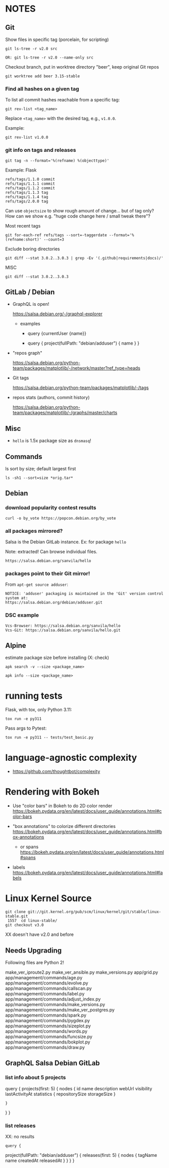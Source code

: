 # NOTES

## Git

Show files in specific tag (porcelain, for scripting)

    git ls-tree -r v2.0 src

    OR: git ls-tree -r v2.0 --name-only src

Checkout branch, put in worktree directory "beer", keep original Git repos

    git worktree add beer 3.15-stable

### Find all hashes on a given tag

To list all commit hashes reachable from a specific tag:

    git rev-list <tag_name>

Replace `<tag_name>` with the desired tag, e.g., `v1.0.0`.

Example:

    git rev-list v1.0.0

### git info on tags and releases

    git tag -n --format='%(refname) %(objecttype)'

Example: Flask

    refs/tags/1.1.0 commit
    refs/tags/1.1.1 commit
    refs/tags/1.1.2 commit
    refs/tags/1.1.3 tag
    refs/tags/1.1.4 tag
    refs/tags/2.0.0 tag

Can use `objectsize` to show rough amount of change... but of tag only? How can we show e.g. "huge code change here / small tweak there"?

Most recent tags

    git for-each-ref refs/tags --sort=-taggerdate --format='%(refname:short)' --count=3

Exclude boring directories

    git diff --stat 3.0.2..3.0.3 | grep -Ev '(.github|requirements|docs)/'

MISC

    git diff --stat 3.0.2..3.0.3


## GitLab / Debian

* GraphQL is open!

    https://salsa.debian.org/-/graphql-explorer

    * examples
        * query {currentUser {name}}

        * query {
  project(fullPath: "debian/adduser") {
    name
  }
}

* "repos graph"

    https://salsa.debian.org/python-team/packages/matplotlib/-/network/master?ref_type=heads

* Git tags

    https://salsa.debian.org/python-team/packages/matplotlib/-/tags

* repos stats (authors, commit history)

    https://salsa.debian.org/python-team/packages/matplotlib/-/graphs/master/charts

## Misc

* `hello` is 1.5x package size as `dnsmasq`!

## Commands

ls sort by size; default largest first

    ls -sh1 --sort=size *orig.tar*

## Debian

### download popularity contest results

    curl -o by_vote https://popcon.debian.org/by_vote

### all packages mirrored?

Salsa is the Debian GitLab instance. Ex: for package `hello`

Note: extracted! Can browse individual files.

    https://salsa.debian.org/sanvila/hello

### packages point to their Git mirror!

From `apt-get source adduser`:

    NOTICE: 'adduser' packaging is maintained in the 'Git' version control system at:
    https://salsa.debian.org/debian/adduser.git

### DSC example

    Vcs-Browser: https://salsa.debian.org/sanvila/hello
    Vcs-Git: https://salsa.debian.org/sanvila/hello.git

## Alpine

estimate package size before installing (X: check)

    apk search -v --size <package_name>

    apk info --size <package_name>


# running tests

Flask, with tox, only Python 3.11:

    tox run -e py311

Pass args to Pytest:

    tox run -e py311 -- tests/test_basic.py




# language-agnostic complexity

* https://github.com/thoughtbot/complexity

# Rendering with Bokeh
- Use "color bars" in Bokeh to do 2D color render
https://bokeh.pydata.org/en/latest/docs/user_guide/annotations.html#color-bars

- "box annotations" to colorize different directories https://bokeh.pydata.org/en/latest/docs/user_guide/annotations.html#box-annotations
    - or spans https://bokeh.pydata.org/en/latest/docs/user_guide/annotations.html#spans

- labels https://bokeh.pydata.org/en/latest/docs/user_guide/annotations.html#labels


# Linux Kernel Source
```
git clone git://git.kernel.org/pub/scm/linux/kernel/git/stable/linux-stable.git
 1557  cd linux-stable/
git checkout v3.0
```
XX doesn't have v2.0 and before


## Needs Upgrading

Following files are Python 2!

make_ver_iproute2.py
make_ver_ansible.py
make_versions.py
app/grid.py
app/management/commands/age.py
app/management/commands/evolve.py
app/management/commands/callscan.py
app/management/commands/label.py
app/management/commands/adjust_index.py
app/management/commands/make_versions.py
app/management/commands/make_ver_postgres.py
app/management/commands/spark.py
app/management/commands/pygdex.py
app/management/commands/sizeplot.py
app/management/commands/words.py
app/management/commands/funcsize.py
app/management/commands/bokplot.py
app/management/commands/draw.py


## GraphQL Salsa Debian GitLab

### list info about 5 projects

query {
  projects(first: 5) {
    nodes {
      id
      name
      description
      webUrl
      visibility
      lastActivityAt
      statistics {
        repositorySize
        storageSize
      }
     
    }
  }
}

### list releases

XX: no results

    query {
  project(fullPath: "debian/adduser") {
    releases(first: 5) {
      nodes {
        tagName
        name
        createdAt
        releasedAt
      }
    }
  }
}